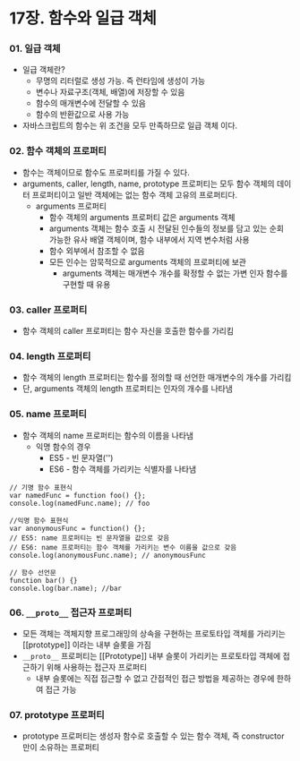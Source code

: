 # 17장. 함수와 일급 객체
### 01. 일급 객체
- 일급 객체란?
  - 무명의 리터럴로 생성 가능. 즉 런타임에 생성이 가능
  - 변수나 자료구조(객체, 배열)에 저장할 수 있음
  - 함수의 매개변수에 전달할 수 있음
  - 함수의 반환값으로 사용 가능
- 자바스크립트의 함수는 위 조건을 모두 만족하므로 일급 객체 이다.
### 02. 함수 객체의 프로퍼티
- 함수는 객체이므로 함수도 프로퍼티를 가질 수 있다.
- arguments, caller, length, name, prototype 프로퍼티는 모두 함수 객체의 데이터 프로퍼티이고 일반 객체에는 없는 함수 객체 고유의 프로퍼티다.
  - arguments 프로퍼티
    - 함수 객체의 arguments 프로퍼티 값은 arguments 객체
    - arguments 객체는 함수 호출 시 전달된 인수들의 정보를 담고 있는 순회 가능한 유사 배열 객체이며, 함수 내부에서 지역 변수처럼 사용
    - 함수 외부에서 참조할 수 없음
    - 모든 인수는 암묵적으로 arguments 객체의 프로퍼티에 보관
      - arguments 객체는 매개변수 개수를 확정할 수 없는 가변 인자 함수를 구현할 때 유용
### 03. caller 프로퍼티
- 함수 객체의 caller 프로퍼티는 함수 자신을 호출한 함수를 가리킴
### 04. length 프로퍼티
- 함수 객체의 length 프로퍼티는 함수를 정의할 때 선언한 매개변수의 개수를 가리킴
- 단, arguments 객체의 length 프로퍼티는 인자의 개수를 나타냄

### 05. name 프로퍼티
- 함수 객체의 name 프로퍼티는 함수의 이름을 나타냄
  - 익명 함수의 경우
    - ES5 - 빈 문자열('')
    - ES6 - 함수 객체를 가리키는 식별자를 나타냄
```
// 기명 함수 표현식
var namedFunc = function foo() {};
console.log(namedFunc.name); // foo

//익명 함수 표현식
var anonymousFunc = function() {};
// ES5: name 프로퍼티는 빈 문자열을 값으로 갖음
// ES6: name 프로퍼티는 함수 객체를 가리키는 변수 이름을 값으로 갖음
console.log(anonymousFunc.name); // anonymousFunc

// 함수 선언문
function bar() {}
console.log(bar.name); //bar
```

### 06. `__proto__`  접근자 프로퍼티
- 모든 객체는 객체지향 프로그래밍의 상속을 구현하는 프로토타입 객체를 가리키는 [[prototype]] 이라는 내부 슬롯을 가짐
- `__proto__` 프로퍼티는 [[Prototype]] 내부 슬롯이 가리키는 프로토타입 객체에 접근하기 위해 사용하는 접근자 프로퍼티
  - 내부 슬롯에는 직접 접근할 수 없고 간접적인 접근 방법을 제공하는 경우에 한하여 접근 가능

### 07. prototype 프로퍼티
- prototype 프로퍼티는 생성자 함수로 호출할 수 있는 함수 객체, 즉 constructor 만이 소유하는 프로퍼티